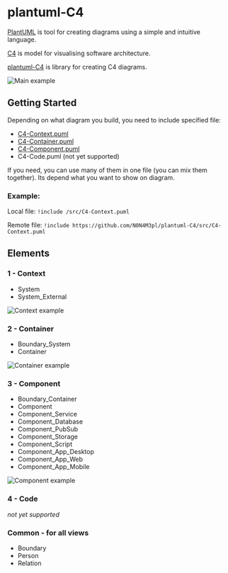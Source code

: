 # plantuml-C4

[PlantUML](https://plantuml.com/) is tool for creating diagrams using a simple and intuitive language.

[C4](https://c4model.com/) is model for visualising software architecture.

[plantuml-C4](https://github.com/N0N4M3pl/plantuml-C4) is library for creating C4 diagrams.

![Main example](https://github.com/N0N4M3pl/plantuml-C4/tree/master/example/contextView/main.png?raw=true)

## Getting Started

Depending on what diagram you build, you need to include specified file:
* [C4-Context.puml](https://github.com/N0N4M3pl/plantuml-C4/src/C4-Context.puml)
* [C4-Container.puml](https://github.com/N0N4M3pl/plantuml-C4/src/C4-Container.puml)
* [C4-Component.puml](https://github.com/N0N4M3pl/plantuml-C4/src/C4-Component.puml)
* C4-Code.puml (not yet supported)

If you need, you can use many of them in one file (you can mix them together).
Its depend what you want to show on diagram.

### Example:

Local file:
`!include /src/C4-Context.puml`

Remote file:
`!include https://github.com/N0N4M3pl/plantuml-C4/src/C4-Context.puml`

## Elements

### 1 - Context

- System
- System_External

![Context example](https://github.com/N0N4M3pl/plantuml-C4/tree/master/example/contextView/main.png?raw=true)

### 2 - Container

- Boundary_System
- Container

![Container example](https://github.com/N0N4M3pl/plantuml-C4/tree/master/example/containerView/main.png?raw=true)

### 3 - Component

- Boundary_Container
- Component
- Component_Service
- Component_Database
- Component_PubSub
- Component_Storage
- Component_Script
- Component_App_Desktop
- Component_App_Web
- Component_App_Mobile

![Component example](https://github.com/N0N4M3pl/plantuml-C4/tree/master/example/componentView/main.png?raw=true)

### 4 - Code

*not yet supported*

### Common - for all views

- Boundary
- Person
- Relation
